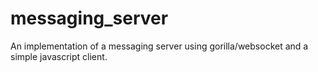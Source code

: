 # messaging_server
An implementation of a messaging server using gorilla/websocket and a simple javascript client.
